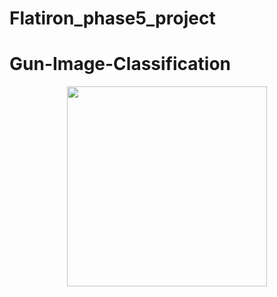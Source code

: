 # Flatiron_phase5_project

# Gun-Image-Classification

<p align="center">
  <img src = "https://imageio.forbes.com/blogs-images/ronshevlin/files/2019/02/carloan.jpg?format=jpg&width=960 width="500" height="320">
</p> 
